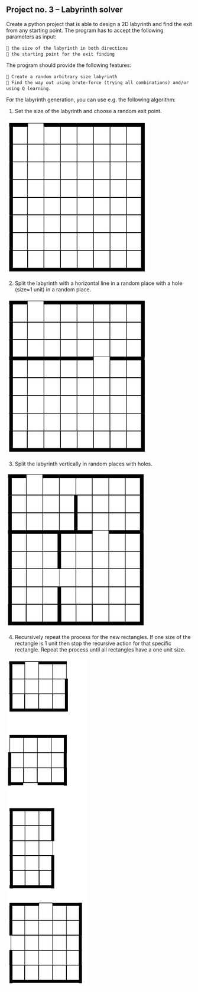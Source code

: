 ## Project no. 3 – Labyrinth solver

Create a python project that is able to design a 2D labyrinth and find the exit from any starting point. The program has to accept the following parameters as input:

```
 the size of the labyrinth in both directions
 the starting point for the exit finding
```
The program should provide the following features:

```
 Create a random arbitrary size labyrinth
 Find the way out using brute-force (trying all combinations) and/or using Q learning.
```
For the labyrinth generation, you can use e.g. the following algorithm:

1. Set the size of the labyrinth and choose a random exit point.

![game_logic_1.PNG](pictures/game_logic_1.PNG)

2. Split the labyrinth with a horizontal line in a random place with a hole (size=1 unit) in a random place.

![game_logic_2.PNG](pictures/game_logic_2.PNG)

3. Split the labyrinth vertically in random places with holes.

![game_logic_3.PNG](pictures/game_logic_3.PNG)

4. Recursively repeat the process for the new rectangles. If one size of the rectangle is 1 unit then stop the recursive action for that specific rectangle. Repeat the process until all rectangles have a one unit size.

![game_logic_4.PNG](pictures/game_logic_4.PNG)
